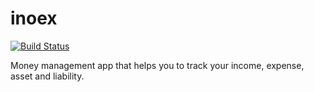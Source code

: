 # inoex

[![Build Status](https://travis-ci.org/ajithcpas/inoex.svg)](https://travis-ci.org/ajithcpas/inoex)

Money management app that helps you to track your income, expense, asset and liability.
